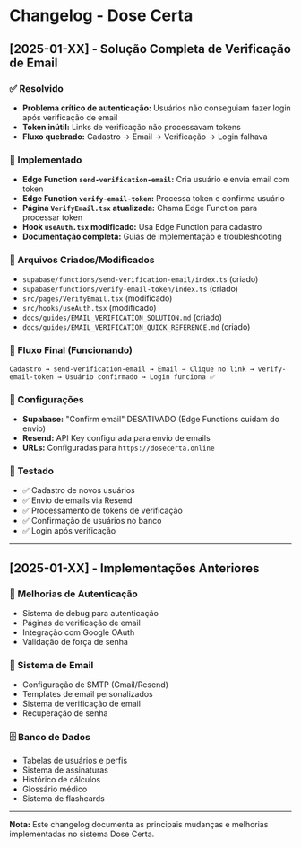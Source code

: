 # Changelog - Dose Certa

## [2025-01-XX] - Solução Completa de Verificação de Email

### ✅ Resolvido
- **Problema crítico de autenticação:** Usuários não conseguiam fazer login após verificação de email
- **Token inútil:** Links de verificação não processavam tokens
- **Fluxo quebrado:** Cadastro → Email → Verificação → Login falhava

### 🔧 Implementado
- **Edge Function `send-verification-email`:** Cria usuário e envia email com token
- **Edge Function `verify-email-token`:** Processa token e confirma usuário
- **Página `VerifyEmail.tsx` atualizada:** Chama Edge Function para processar token
- **Hook `useAuth.tsx` modificado:** Usa Edge Function para cadastro
- **Documentação completa:** Guias de implementação e troubleshooting

### 📁 Arquivos Criados/Modificados
- `supabase/functions/send-verification-email/index.ts` (criado)
- `supabase/functions/verify-email-token/index.ts` (criado)
- `src/pages/VerifyEmail.tsx` (modificado)
- `src/hooks/useAuth.tsx` (modificado)
- `docs/guides/EMAIL_VERIFICATION_SOLUTION.md` (criado)
- `docs/guides/EMAIL_VERIFICATION_QUICK_REFERENCE.md` (criado)

### 🚀 Fluxo Final (Funcionando)
```
Cadastro → send-verification-email → Email → Clique no link → verify-email-token → Usuário confirmado → Login funciona ✅
```

### 🔧 Configurações
- **Supabase:** "Confirm email" DESATIVADO (Edge Functions cuidam do envio)
- **Resend:** API Key configurada para envio de emails
- **URLs:** Configuradas para `https://dosecerta.online`

### 🧪 Testado
- ✅ Cadastro de novos usuários
- ✅ Envio de emails via Resend
- ✅ Processamento de tokens de verificação
- ✅ Confirmação de usuários no banco
- ✅ Login após verificação

---

## [2025-01-XX] - Implementações Anteriores

### 🔧 Melhorias de Autenticação
- Sistema de debug para autenticação
- Páginas de verificação de email
- Integração com Google OAuth
- Validação de força de senha

### 📧 Sistema de Email
- Configuração de SMTP (Gmail/Resend)
- Templates de email personalizados
- Sistema de verificação de email
- Recuperação de senha

### 🗄️ Banco de Dados
- Tabelas de usuários e perfis
- Sistema de assinaturas
- Histórico de cálculos
- Glossário médico
- Sistema de flashcards

---

**Nota:** Este changelog documenta as principais mudanças e melhorias implementadas no sistema Dose Certa. 
